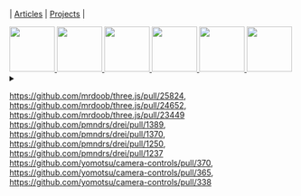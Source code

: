 | [Articles](articles) | [Projects](projects) |

<!--
<a title="" href="https://stackblitz.com/github/abernier/PROJECTNAME">
  <img height="80" src="https://codesandbox.io/api/v1/sandboxes/XXXXXX/screenshot.png" />
</a>
-->

<a title="Kira" href="https://abernier.name/three.js/examples/webgl_esher.html">
  <img height="80" src="https://user-images.githubusercontent.com/76580/232128844-63a61e34-88d5-43cb-8378-f302e02af498.png" />
</a>
<a title="CCDIKSolver example" href="https://threejs.org/examples/#webgl_animation_skinning_ik">
  <img height="80" src="https://threejs.org/examples/screenshots/webgl_animation_skinning_ik.jpg" />
</a>
<a title="Sticky r3f birds" href="https://abernier.github.io/r3f-sticky/">
  <img height="80" src="https://user-images.githubusercontent.com/76580/232123657-2660f1d7-acfc-489e-a6b5-1333e3b4bebe.png" />
</a>
<a title="CameraControls drei component demo" href="https://codesandbox.io/s/us6ipl">
  <img height="80" src="https://codesandbox.io/api/v1/sandboxes/us6ipl/screenshot.png" />
</a>
<a title="useVideoTexture with mediaStream drei hook" href="https://codesandbox.io/s/2cemck">
  <img height="80" src="https://codesandbox.io/api/v1/sandboxes/2cemck/screenshot.png" />
</a>
<a title="r3f curtains using cannon-es" href="https://codesandbox.io/s/7bzgpg">
  <img height="80" src="https://codesandbox.io/api/v1/sandboxes/7bzgpg/screenshot.png" />
</a>

<details>
<summary></summary>

<a title="r3f Facemesh" href="https://codesandbox.io/s/4lzxrr">
  <img height="80" src="https://user-images.githubusercontent.com/76580/233414240-81a6e4bc-429b-47cf-b483-3b4b70bad50b.png" />
</a>
  
<a title="r3f cloth using cannon-es" href="https://codesandbox.io/s/040ieb">
  <img height="80" src="https://user-images.githubusercontent.com/76580/232129651-ede7f8a5-b245-44e2-9d6b-20ea5301786e.png" />
</a>

</details>

https://github.com/mrdoob/three.js/pull/25824,
https://github.com/mrdoob/three.js/pull/24652,
https://github.com/mrdoob/three.js/pull/23449
<br>
https://github.com/pmndrs/drei/pull/1389,
https://github.com/pmndrs/drei/pull/1370,
https://github.com/pmndrs/drei/pull/1250,
https://github.com/pmndrs/drei/pull/1237
<br>
https://github.com/yomotsu/camera-controls/pull/370,
https://github.com/yomotsu/camera-controls/pull/365,
https://github.com/yomotsu/camera-controls/pull/338
